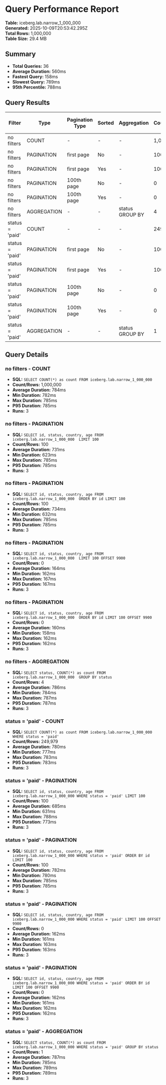 # Query Performance Report

**Table:** iceberg.lab.narrow_1_000_000  
**Generated:** 2025-10-09T20:53:42.295Z  
**Total Rows:** 1,000,000  
**Table Size:** 29.4 MB

## Summary

- **Total Queries:** 36
- **Average Duration:** 560ms
- **Fastest Query:** 158ms
- **Slowest Query:** 789ms
- **95th Percentile:** 788ms

## Query Results

| Filter | Type | Pagination Type | Sorted | Aggregation | Count/Rows | Avg Duration (ms) | Min Duration (ms) | Max Duration (ms) | P95 Duration (ms) | Runs |
|--------|------|-----------------|--------|-------------|------------|-------------------|-------------------|-------------------|-------------------|------|
| no filters | COUNT | - | - | - | 1,000,000 | 784 | 782 | 785 | 785 | 3 |
| no filters | PAGINATION | first page | No | - | 100 | 731 | 623 | 785 | 785 | 3 |
| no filters | PAGINATION | first page | Yes | - | 100 | 734 | 632 | 785 | 785 | 3 |
| no filters | PAGINATION | 100th page | No | - | 0 | 164 | 162 | 167 | 167 | 3 |
| no filters | PAGINATION | 100th page | Yes | - | 0 | 160 | 158 | 162 | 162 | 3 |
| no filters | AGGREGATION | - | - | status GROUP BY | 4 | 786 | 784 | 787 | 787 | 3 |
| status = 'paid' | COUNT | - | - | - | 249,979 | 780 | 777 | 783 | 783 | 3 |
| status = 'paid' | PAGINATION | first page | No | - | 100 | 685 | 631 | 788 | 773 | 3 |
| status = 'paid' | PAGINATION | first page | Yes | - | 100 | 782 | 780 | 785 | 785 | 3 |
| status = 'paid' | PAGINATION | 100th page | No | - | 0 | 162 | 161 | 163 | 163 | 3 |
| status = 'paid' | PAGINATION | 100th page | Yes | - | 0 | 162 | 161 | 162 | 162 | 3 |
| status = 'paid' | AGGREGATION | - | - | status GROUP BY | 1 | 787 | 785 | 789 | 789 | 3 |

## Query Details

### no filters - COUNT
- **SQL:** `SELECT COUNT(*) as count FROM iceberg.lab.narrow_1_000_000 `
- **Count/Rows:** 1,000,000
- **Average Duration:** 784ms
- **Min Duration:** 782ms
- **Max Duration:** 785ms
- **P95 Duration:** 785ms
- **Runs:** 3

### no filters - PAGINATION
- **SQL:** `SELECT id, status, country, age FROM iceberg.lab.narrow_1_000_000  LIMIT 100`
- **Count/Rows:** 100
- **Average Duration:** 731ms
- **Min Duration:** 623ms
- **Max Duration:** 785ms
- **P95 Duration:** 785ms
- **Runs:** 3

### no filters - PAGINATION
- **SQL:** `SELECT id, status, country, age FROM iceberg.lab.narrow_1_000_000  ORDER BY id LIMIT 100`
- **Count/Rows:** 100
- **Average Duration:** 734ms
- **Min Duration:** 632ms
- **Max Duration:** 785ms
- **P95 Duration:** 785ms
- **Runs:** 3

### no filters - PAGINATION
- **SQL:** `SELECT id, status, country, age FROM iceberg.lab.narrow_1_000_000  LIMIT 100 OFFSET 9900`
- **Count/Rows:** 0
- **Average Duration:** 164ms
- **Min Duration:** 162ms
- **Max Duration:** 167ms
- **P95 Duration:** 167ms
- **Runs:** 3

### no filters - PAGINATION
- **SQL:** `SELECT id, status, country, age FROM iceberg.lab.narrow_1_000_000  ORDER BY id LIMIT 100 OFFSET 9900`
- **Count/Rows:** 0
- **Average Duration:** 160ms
- **Min Duration:** 158ms
- **Max Duration:** 162ms
- **P95 Duration:** 162ms
- **Runs:** 3

### no filters - AGGREGATION
- **SQL:** `SELECT status, COUNT(*) as count FROM iceberg.lab.narrow_1_000_000  GROUP BY status`
- **Count/Rows:** 4
- **Average Duration:** 786ms
- **Min Duration:** 784ms
- **Max Duration:** 787ms
- **P95 Duration:** 787ms
- **Runs:** 3

### status = 'paid' - COUNT
- **SQL:** `SELECT COUNT(*) as count FROM iceberg.lab.narrow_1_000_000 WHERE status = 'paid'`
- **Count/Rows:** 249,979
- **Average Duration:** 780ms
- **Min Duration:** 777ms
- **Max Duration:** 783ms
- **P95 Duration:** 783ms
- **Runs:** 3

### status = 'paid' - PAGINATION
- **SQL:** `SELECT id, status, country, age FROM iceberg.lab.narrow_1_000_000 WHERE status = 'paid' LIMIT 100`
- **Count/Rows:** 100
- **Average Duration:** 685ms
- **Min Duration:** 631ms
- **Max Duration:** 788ms
- **P95 Duration:** 773ms
- **Runs:** 3

### status = 'paid' - PAGINATION
- **SQL:** `SELECT id, status, country, age FROM iceberg.lab.narrow_1_000_000 WHERE status = 'paid' ORDER BY id LIMIT 100`
- **Count/Rows:** 100
- **Average Duration:** 782ms
- **Min Duration:** 780ms
- **Max Duration:** 785ms
- **P95 Duration:** 785ms
- **Runs:** 3

### status = 'paid' - PAGINATION
- **SQL:** `SELECT id, status, country, age FROM iceberg.lab.narrow_1_000_000 WHERE status = 'paid' LIMIT 100 OFFSET 9900`
- **Count/Rows:** 0
- **Average Duration:** 162ms
- **Min Duration:** 161ms
- **Max Duration:** 163ms
- **P95 Duration:** 163ms
- **Runs:** 3

### status = 'paid' - PAGINATION
- **SQL:** `SELECT id, status, country, age FROM iceberg.lab.narrow_1_000_000 WHERE status = 'paid' ORDER BY id LIMIT 100 OFFSET 9900`
- **Count/Rows:** 0
- **Average Duration:** 162ms
- **Min Duration:** 161ms
- **Max Duration:** 162ms
- **P95 Duration:** 162ms
- **Runs:** 3

### status = 'paid' - AGGREGATION
- **SQL:** `SELECT status, COUNT(*) as count FROM iceberg.lab.narrow_1_000_000 WHERE status = 'paid' GROUP BY status`
- **Count/Rows:** 1
- **Average Duration:** 787ms
- **Min Duration:** 785ms
- **Max Duration:** 789ms
- **P95 Duration:** 789ms
- **Runs:** 3

